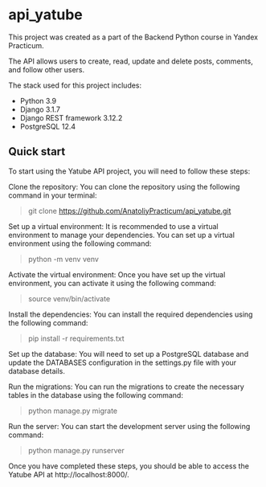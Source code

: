 # api_yatube
This project was created as a part of the Backend Python course in Yandex Practicum. 

The API allows users to create, read, update and delete posts, comments, and follow other users.

The stack used for this project includes:

- Python 3.9
- Django 3.1.7
- Django REST framework 3.12.2
- PostgreSQL 12.4

## Quick start

To start using the Yatube API project, you will need to follow these steps:

Clone the repository: You can clone the repository using the following command in your terminal:

> git clone https://github.com/AnatoliyPracticum/api_yatube.git

Set up a virtual environment: It is recommended to use a virtual environment to manage your dependencies. You can set up a virtual environment using the following command:

> python -m venv venv

Activate the virtual environment: Once you have set up the virtual environment, you can activate it using the following command:

> source venv/bin/activate

Install the dependencies: You can install the required dependencies using the following command:

> pip install -r requirements.txt

Set up the database: You will need to set up a PostgreSQL database and update the DATABASES configuration in the settings.py file with your database details.

Run the migrations: You can run the migrations to create the necessary tables in the database using the following command:

> python manage.py migrate

Run the server: You can start the development server using the following command:

> python manage.py runserver

Once you have completed these steps, you should be able to access the Yatube API at http://localhost:8000/. 
